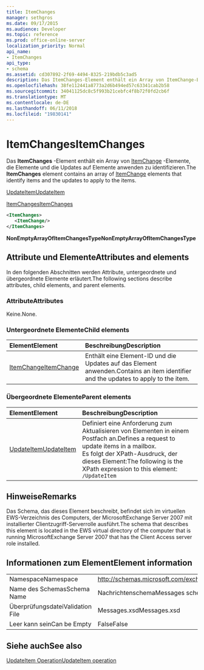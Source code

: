 ```yaml
---
title: ItemChanges
manager: sethgros
ms.date: 09/17/2015
ms.audience: Developer
ms.topic: reference
ms.prod: office-online-server
localization_priority: Normal
api_name:
- ItemChanges
api_type:
- schema
ms.assetid: cd307892-2f69-4494-8325-219bdb5c3ad5
description: Das ItemChanges-Element enthält ein Array von ItemChange-Elemente, die Elemente und die Updates auf Elemente anwenden zu identifizieren.
ms.openlocfilehash: 38fe112441a8773a2d6b494ed57c63341cab2b58
ms.sourcegitcommit: 34041125dc8c5f993b21cebfc4f8b72f0fd2cb6f
ms.translationtype: MT
ms.contentlocale: de-DE
ms.lasthandoff: 06/11/2018
ms.locfileid: "19830141"
---
```

# <a name="itemchanges"></a><span data-ttu-id="7cf25-103">ItemChanges</span><span class="sxs-lookup"><span data-stu-id="7cf25-103">ItemChanges</span></span>

<span data-ttu-id="7cf25-104">Das **ItemChanges** -Element enthält ein Array von [ItemChange](itemchange.md) -Elemente, die Elemente und die Updates auf Elemente anwenden zu identifizieren.</span><span class="sxs-lookup"><span data-stu-id="7cf25-104">The **ItemChanges** element contains an array of [ItemChange](itemchange.md) elements that identify items and the updates to apply to the items.</span></span> 
  
[<span data-ttu-id="7cf25-105">UpdateItem</span><span class="sxs-lookup"><span data-stu-id="7cf25-105">UpdateItem</span></span>](updateitem.md)
  
[<span data-ttu-id="7cf25-106">ItemChanges</span><span class="sxs-lookup"><span data-stu-id="7cf25-106">ItemChanges</span></span>](itemchanges.md)
  
```xml
<ItemChanges>
   <ItemChange/>
</ItemChanges>
```

 <span data-ttu-id="7cf25-107">**NonEmptyArrayOfItemChangesType**</span><span class="sxs-lookup"><span data-stu-id="7cf25-107">**NonEmptyArrayOfItemChangesType**</span></span>
## <a name="attributes-and-elements"></a><span data-ttu-id="7cf25-108">Attribute und Elemente</span><span class="sxs-lookup"><span data-stu-id="7cf25-108">Attributes and elements</span></span>

<span data-ttu-id="7cf25-109">In den folgenden Abschnitten werden Attribute, untergeordnete und übergeordnete Elemente erläutert.</span><span class="sxs-lookup"><span data-stu-id="7cf25-109">The following sections describe attributes, child elements, and parent elements.</span></span>
  
### <a name="attributes"></a><span data-ttu-id="7cf25-110">Attribute</span><span class="sxs-lookup"><span data-stu-id="7cf25-110">Attributes</span></span>

<span data-ttu-id="7cf25-111">Keine.</span><span class="sxs-lookup"><span data-stu-id="7cf25-111">None.</span></span>
  
### <a name="child-elements"></a><span data-ttu-id="7cf25-112">Untergeordnete Elemente</span><span class="sxs-lookup"><span data-stu-id="7cf25-112">Child elements</span></span>

|<span data-ttu-id="7cf25-113">**Element**</span><span class="sxs-lookup"><span data-stu-id="7cf25-113">**Element**</span></span>|<span data-ttu-id="7cf25-114">**Beschreibung**</span><span class="sxs-lookup"><span data-stu-id="7cf25-114">**Description**</span></span>|
|:-----|:-----|
|[<span data-ttu-id="7cf25-115">ItemChange</span><span class="sxs-lookup"><span data-stu-id="7cf25-115">ItemChange</span></span>](itemchange.md) <br/> |<span data-ttu-id="7cf25-116">Enthält eine Element-ID und die Updates auf das Element anwenden.</span><span class="sxs-lookup"><span data-stu-id="7cf25-116">Contains an item identifier and the updates to apply to the item.</span></span>  <br/> |
   
### <a name="parent-elements"></a><span data-ttu-id="7cf25-117">Übergeordnete Elemente</span><span class="sxs-lookup"><span data-stu-id="7cf25-117">Parent elements</span></span>

|<span data-ttu-id="7cf25-118">**Element**</span><span class="sxs-lookup"><span data-stu-id="7cf25-118">**Element**</span></span>|<span data-ttu-id="7cf25-119">**Beschreibung**</span><span class="sxs-lookup"><span data-stu-id="7cf25-119">**Description**</span></span>|
|:-----|:-----|
|[<span data-ttu-id="7cf25-120">UpdateItem</span><span class="sxs-lookup"><span data-stu-id="7cf25-120">UpdateItem</span></span>](updateitem.md) <br/> |<span data-ttu-id="7cf25-121">Definiert eine Anforderung zum Aktualisieren von Elementen in einem Postfach an.</span><span class="sxs-lookup"><span data-stu-id="7cf25-121">Defines a request to update items in a mailbox.</span></span>  <br/> <span data-ttu-id="7cf25-122">Es folgt der XPath-Ausdruck, der dieses Element:</span><span class="sxs-lookup"><span data-stu-id="7cf25-122">The following is the XPath expression to this element:</span></span>  <br/>  `/UpdateItem` <br/> |
   
## <a name="remarks"></a><span data-ttu-id="7cf25-123">Hinweise</span><span class="sxs-lookup"><span data-stu-id="7cf25-123">Remarks</span></span>

<span data-ttu-id="7cf25-124">Das Schema, das dieses Element beschreibt, befindet sich im virtuellen EWS-Verzeichnis des Computers, der MicrosoftExchange Server 2007 mit installierter Clientzugriff-Serverrolle ausführt.</span><span class="sxs-lookup"><span data-stu-id="7cf25-124">The schema that describes this element is located in the EWS virtual directory of the computer that is running MicrosoftExchange Server 2007 that has the Client Access server role installed.</span></span>
  
## <a name="element-information"></a><span data-ttu-id="7cf25-125">Informationen zum Element</span><span class="sxs-lookup"><span data-stu-id="7cf25-125">Element information</span></span>

|||
|:-----|:-----|
|<span data-ttu-id="7cf25-126">Namespace</span><span class="sxs-lookup"><span data-stu-id="7cf25-126">Namespace</span></span>  <br/> |http://schemas.microsoft.com/exchange/services/2006/messages  <br/> |
|<span data-ttu-id="7cf25-127">Name des Schemas</span><span class="sxs-lookup"><span data-stu-id="7cf25-127">Schema Name</span></span>  <br/> |<span data-ttu-id="7cf25-128">Nachrichtenschema</span><span class="sxs-lookup"><span data-stu-id="7cf25-128">Messages schema</span></span>  <br/> |
|<span data-ttu-id="7cf25-129">Überprüfungsdatei</span><span class="sxs-lookup"><span data-stu-id="7cf25-129">Validation File</span></span>  <br/> |<span data-ttu-id="7cf25-130">Messages.xsd</span><span class="sxs-lookup"><span data-stu-id="7cf25-130">Messages.xsd</span></span>  <br/> |
|<span data-ttu-id="7cf25-131">Leer kann sein</span><span class="sxs-lookup"><span data-stu-id="7cf25-131">Can be Empty</span></span>  <br/> |<span data-ttu-id="7cf25-132">False</span><span class="sxs-lookup"><span data-stu-id="7cf25-132">False</span></span>  <br/> |
   
## <a name="see-also"></a><span data-ttu-id="7cf25-133">Siehe auch</span><span class="sxs-lookup"><span data-stu-id="7cf25-133">See also</span></span>



[<span data-ttu-id="7cf25-134">UpdateItem Operation</span><span class="sxs-lookup"><span data-stu-id="7cf25-134">UpdateItem operation</span></span>](updateitem-operation.md)

